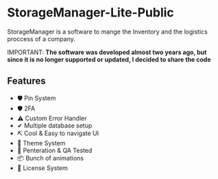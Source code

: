# StorageManager-Lite-Public
StorageManager is a software to mange the Inventory and the logistics proccess of a company.

IMPORTANT: **The software was developed almost two years ago, but since it is no longer supported or updated, I decided to share the code**



## Features

- 🛡 Pin System
- 🛡 2FA
- ⚠ Custom Error Handler
- ✔ Multiple database setup
- ⛏ Cool & Easy to navigate UI
- 🎨 Theme System
- 💉 Penteration & QA Tested
- 📦 Bunch of animations
- 🔐 License System

